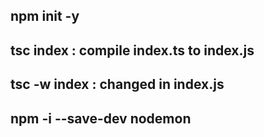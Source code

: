 ## npm init -y
## tsc index : compile index.ts to index.js 
## tsc -w index : changed in index.js
## npm -i --save-dev nodemon

